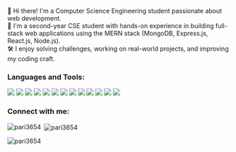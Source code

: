 👋 Hi there! I'm a Computer Science Engineering student passionate about web development.
<br/>
🚀 I'm a second-year CSE student with hands-on experience in building full-stack web applications using the MERN stack (MongoDB, Express.js, React.js, Node.js).
<br/>
🛠️ I enjoy solving challenges,  working on real-world projects, and improving my coding craft.

<h3 align="left">Languages and Tools:</h3>
<p align="left"> <img src=https://img.shields.io/badge/MySQL-005C84?style=for-the-badge&logo=mysql&logoColor=white /> 
<img src = https://img.shields.io/badge/MongoDB-4EA94B?style=for-the-badge&logo=mongodb&logoColor=white />
<img src= https://img.shields.io/badge/Canva-%2300C4CC.svg?&style=for-the-badge&logo=Canva&logoColor=white/>
<img src= https://im.shields.io/badge/Bootstrap-563D7C?style=for-the-badge&logo=bootstrap&logoColor=white />
<img src = https://img.shields.io/badge/Material%20UI-007FFF?style=for-the-badge&logo=mui&logoColor=white />
<img src =https://img.shields.io/badge/Node%20js-339933?style=for-the-badge&logo=nodedotjs&logoColor=white/>
<img src = https://img.shields.io/badge/Postman-FF6C37?style=for-the-badge&logo=Postman&logoColor=white />
<img src = https://img.shields.io/badge/React-20232A?style=for-the-badge&logo=react&logoColor=61DAFB />
<img src = https://img.shields.io/badge/Vite-B73BFE?style=for-the-badge&logo=vite&logoColor=FFD62E />
<img src = https://img.shields.io/badge/CSS3-1572B6?style=for-the-badge&logo=css3&logoColor=white />
<img src = https://img.shields.io/badge/HTML5-E34F26?style=for-the-badge&logo=html5&logoColor=white/>
<img src =https://img.shields.io/badge/JavaScript-323330?style=for-the-badge&logo=javascript&logoColor=F7DF1E />
<img src =https://img.shields.io/badge/GIT-E44C30?style=for-the-badge&logo=git&logoColor=white/>

<h3 align="left">Connect with me:</h3>
<p><img align="left" src="https://github-readme-stats.vercel.app/api/top-langs?username=pari3654&show_icons=true&locale=en&layout=compact" alt="pari3654" /></p>

<p>&nbsp;<img align="center" src="https://github-readme-stats.vercel.app/api?username=pari3654&show_icons=true&locale=en" alt="pari3654" /></p>

<p><img align="center" src="https://github-readme-streak-stats.herokuapp.com/?user=pari3654&" alt="pari3654" />
